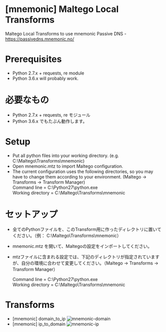 # [mnemonic] Maltego Local Transforms
Maltego Local Transforms to use mnemonic Passive DNS - https://passivedns.mnemonic.no/

# Prerequisites
- Python 2.7.x + requests, re module
- Python 3.6.x will probably work.

# 必要なもの
- Python 2.7.x + requests, re モジュール
- Python 3.6.x でもたぶん動作します。

# Setup
- Put all python files into your working directory. (e.g. C:\Maltego\Transforms\mnemonic)
- Open mnemonic.mtz to import Maltego configuration.
- The current configuration uses the following directories, so you may have to change them according to your environment. (Maltego -> Transforms -> Transform Manager)  
  Command line = C:\Python27\python.exe  
  Working directory = C:\Maltego\Transforms\mnemonic

# セットアップ
- 全てのPythonファイルを、このTransform用に作ったディレクトリに置いてください。（例： C:\Maltego\Transforms\mnemonic）
- mnemonic.mtz を開いて、Maltegoの設定をインポートしてください。
- mtzファイルに含まれる設定では、下記のディレクトリが指定されていますが、自分の環境に合わせて変更してください。（Maltego -> Transforms -> Transform Manager）

  Command line = C:\Python27\python.exe  
  Working directory = C:\Maltego\Transforms\mnemonic

# Transforms
- [mnemonic] domain_to_ip
![mnemonic-domain](https://user-images.githubusercontent.com/16297449/42553671-b78fc616-851c-11e8-8a0c-02424785a71e.png)
- [mnemonic] ip_to_domain
![mnemonic-ip](https://user-images.githubusercontent.com/16297449/42553756-15e86d30-851d-11e8-9993-14c9bfa8cd13.png)
